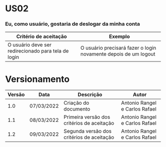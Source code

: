 # US02

### Eu, como usuário, gostaria de deslogar da minha conta

| Critério de aceitação                               | Exemplo                                                         |
| --------------------------------------------------- | --------------------------------------------------------------- |
| O usuário deve ser redirecionado para tela de login | O usuário precisará fazer o login novamente depois de um logout |

# Versionamento

| Versão | Data       | Descrição                                  | Autor                          |
| ------ | ---------- | ------------------------------------------ | ------------------------------ |
| 1.0    | 07/03/2022 | Criação do documento                       | Antonio Rangel e Carlos Rafael |
| 1.1    | 08/03/2022 | Primeira versão dos critérios de aceitação | Antonio Rangel e Carlos Rafael |
| 1.2    | 09/03/2022 | Segunda versão dos critérios de aceitação  | Antonio Rangel e Carlos Rafael |
